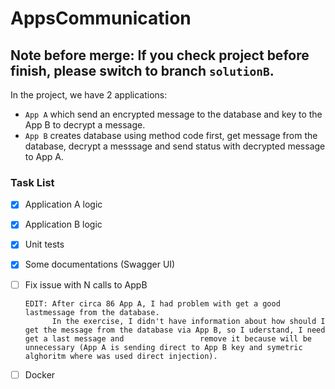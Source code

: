 # AppsCommunication
## Note before merge: If you check project before finish, please switch to branch `solutionB`.

In the project, we have 2 applications:

 * `App A` which send an encrypted message to the database and key to the App B to decrypt a message.
 * `App B` creates database using method code first, get message from the database, decrypt a messsage and send status with decrypted message to App A.

### Task List

- [x] Application A logic
- [x] Application B logic
- [x] Unit tests
- [x] Some documentations (Swagger UI)
- [ ] Fix issue with N calls to AppB

      EDIT: After circa 86 App A, I had problem with get a good lastmessage from the database.
            In the exercise, I didn't have information about how should I get the message from the database via App B, so I uderstand, I need get a last message and                 remove it because will be unnecessary (App A is sending direct to App B key and symetric alghoritm where was used direct injection).
- [ ] Docker 
